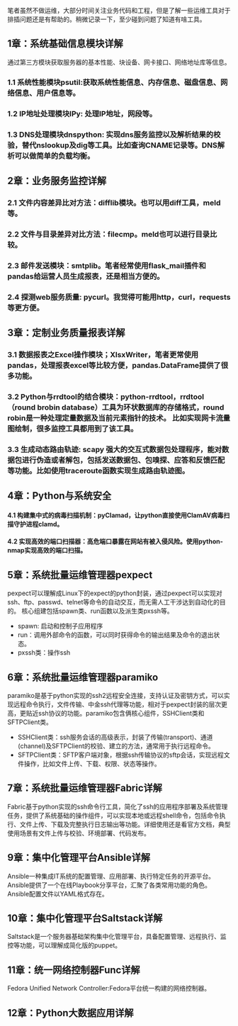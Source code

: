 笔者虽然不做运维，大部分时间关注业务代码和工程，但是了解一些运维工具对于排插问题还是有帮助的。稍微记录一下，至少碰到问题了知道有啥工具。


## 1章：系统基础信息模块详解

通过第三方模块获取服务器的基本性能、块设备、网卡接口、网络地址库等信息。

### 1.1 系统性能模块psutil:获取系统性能信息、内存信息、磁盘信息、网络信息、用户信息等。
### 1.2 IP地址处理模块IPy: 处理IP地址，网段等。
### 1.3 DNS处理模块dnspython: 实现dns服务监控以及解析结果的校验，替代nslookup及dig等工具。比如查询CNAME记录等。DNS解析可以做简单的负载均衡。

## 2章：业务服务监控详解

### 2.1 文件内容差异比对方法：difflib模块。也可以用diff工具，meld等。
### 2.2 文件与目录差异对比方法：filecmp。meld也可以进行目录比较。
### 2.3 邮件发送模块：smtplib。笔者经常使用flask_mail插件和pandas给运营人员生成报表，还是相当方便的。
### 2.4 探测web服务质量: pycurl。我觉得可能用http，curl，requests等更方便。

## 3章：定制业务质量报表详解

### 3.1 数据报表之Excel操作模块；XlsxWriter，笔者更常使用pandas，处理报表excel等比较方便，pandas.DataFrame提供了很多功能。
### 3.2 Python与rrdtool的结合模块：python-rrdtool，rrdtool（round brobin database）工具为环状数据库的存储格式，round robin是一种处理定量数据及当前元素指针的技术。 比如实现网卡流量图绘制，很多监控工具都用到了该工具。
### 3.3 生成动态路由轨迹: scapy 强大的交互式数据包处理程序，能对数据包进行伪造或者解包，包括发送数据包、包嗅探、应答和反馈匹配等功能。比如使用traceroute函数实现生成路由轨迹图。

## 4章：Python与系统安全
#### 4.1 构建集中式的病毒扫描机制：pyClamad，让python直接使用ClamAV病毒扫描守护进程clamd。
#### 4.2 实现高效的端口扫描器：高危端口暴露在网站有被入侵风险。使用python-nmap实现高效的端口扫描。


## 5章：系统批量运维管理器pexpect
pexpect可以理解成Linux下的expect的python封装，通过pexpect可以实现对ssh、ftp、passwd、telnet等命令的自动交互，而无需人工干涉达到自动化的目的。
核心组建包括spawn类、run函数以及派生类pxssh等。
- spawn: 启动和控制子应用程序
- run：调用外部命令的函数，可以同时获得命令的输出结果及命令的退出状态。
- pxssh类：操作ssh

## 6章：系统批量运维管理器paramiko
paramiko是基于python实现的ssh2远程安全连接，支持认证及密钥方式，可以实现远程命令执行，文件传输、中金ssh代理等功能，相对于pexpect封装的层次更高，更贴近ssh协议的功能。paramiko包含俩核心组件，SSHClient类和SFTPClient类。
- SSHClient类：ssh服务会话的高级表示，封装了传输(transport)、通道(channel)及SFTPClient的校验、建立的方法，通常用于执行远程命令。
- SFTPClient类：SFTP客户端对象，根据ssh传输协议的sftp会话，实现远程文件操作，比如文件上传、下载、权限、状态等操作。


## 7章：系统批量运维管理器Fabric详解
Fabric基于python实现的ssh命令行工具，简化了ssh的应用程序部署及系统管理任务，提供了系统基础的操作组件，可以实现本地或远程shell命令，包括命令执行、文件上传、下载及完整执行日志输出等功能。详细使用还是看官方文档，典型使用场景有文件上传与校验、环境部署、代码发布。


## 9章：集中化管理平台Ansible详解
Ansible一种集成IT系统的配置管理、应用部署、执行特定任务的开源平台。Ansible提供了一个在线Playbook分享平台，汇聚了各类常用功能的角色。Ansible配置文件以YAML格式存在。

## 10章：集中化管理平台Saltstack详解
Saltstack是一个服务器基础架构集中化管理平台，具备配置管理、远程执行、监控等功能，可以理解成简化版的puppet。


## 11章：统一网络控制器Func详解
Fedora Unified Network Controller:Fedora平台统一构建的网络控制器。

## 12章：Python大数据应用详解
